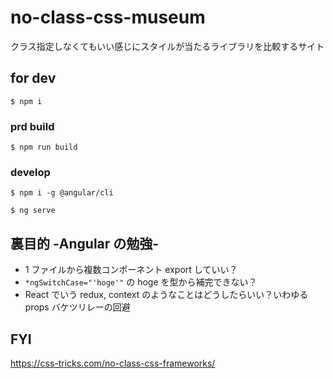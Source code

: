 # no-class-css-museum

クラス指定しなくてもいい感じにスタイルが当たるライブラリを比較するサイト

## for dev

```
$ npm i
```

### prd build

```
$ npm run build
```

### develop

```
$ npm i -g @angular/cli

$ ng serve
```

## 裏目的 -Angular の勉強-

- 1 ファイルから複数コンポーネント export していい？
- `*ngSwitchCase="'hoge'"` の hoge を型から補完できない？
- React でいう redux, context のようなことはどうしたらいい？いわゆる props バケツリレーの回避

## FYI

https://css-tricks.com/no-class-css-frameworks/
